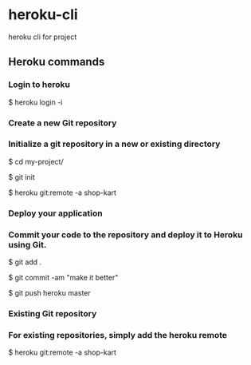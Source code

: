# heroku-cli

heroku cli for project 

## Heroku commands 

### Login to heroku

$ heroku login -i 

### Create a new Git repository
### Initialize a git repository in a new or existing directory

$ cd my-project/

$ git init

$ heroku git:remote -a shop-kart

### Deploy your application

### Commit your code to the repository and deploy it to Heroku using Git.

$ git add .

$ git commit -am "make it better"

$ git push heroku master

### Existing Git repository

### For existing repositories, simply add the heroku remote

$ heroku git:remote -a shop-kart
